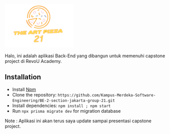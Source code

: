 <img src="https://github.com/Kampus-Merdeka-Software-Engineering/FE-2-section-jakarta-group-21/blob/main/asset/iconShop.png" />
<p>Halo, ini adalah aplikasi Back-End yang dibangun untuk memenuhi capstone project di RevoU Academy.<br>

## Installation

* Install [Npm](https://nodejs.org/en/download)
* Clone the repository: `https://github.com/Kampus-Merdeka-Software-Engineering/BE-2-section-jakarta-group-21.git`
* Install dependencies: `npm install ; npm start`
* Run `npx prisma migrate dev` for migration database

Note : Aplikasi ini akan terus saya update sampai presentasi capstone project.
</p>

